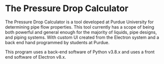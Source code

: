 # The Pressure Drop Calculator
The Pressure Drop Calculator is a tool developed at Purdue University for determining pipe flow properties. This tool currently has a scope of being both powerful and general enough for the majority of liquids, pipe designs, and piping systems. With custom UI created from the Electron system and a back end hand programmed by students at Purdue.

This program uses a back-end software of Python v3.8.x and uses a front end software of Electron v8.x.

